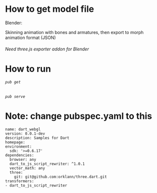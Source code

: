 # How to get model file

Blender:

Skinning animation with bones and armatures, then export to morph animation format (JSON)
###### Need three.js exporter addon for Blender ######

# How to run 

###### `pub get` #######

###### `pub serve` #######


# Note: change pubspec.yaml to this

```
name: dart_webgl
version: 0.0.1-dev
description: Samples for Dart
homepage:
environment:
  sdk: '>=0.6.17'
dependencies:
  browser: any
  dart_to_js_script_rewriter: ^1.0.1
  vector_math: any
  three:
    git: git@github.com:orklann/three.dart.git
transformers:
- dart_to_js_script_rewriter
```
